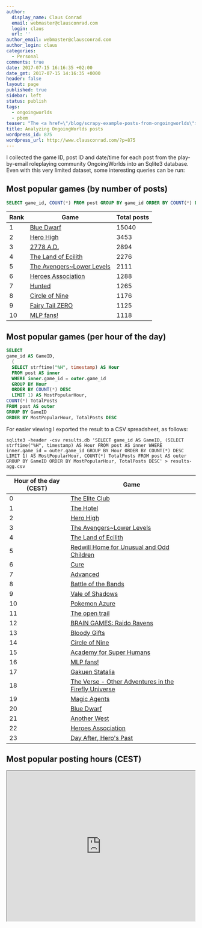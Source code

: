 ```yaml
---
author:
  display_name: Claus Conrad
  email: webmaster@clausconrad.com
  login: claus
  url: ''
author_email: webmaster@clausconrad.com
author_login: claus
categories:
  - Personal
comments: true
date: 2017-07-15 16:16:35 +02:00
date_gmt: 2017-07-15 14:16:35 +0000
header: false
layout: page
published: true
sidebar: left
status: publish
tags:
  - ongoingworlds
  - pbem
teaser: "The <a href=\"/blog/scrapy-example-posts-from-ongoingworlds\">previous post</a> used Scrapy to extract post data from the website OngoingWorlds. Here are a few conclusions from that spider crawl:\r\n"
title: Analyzing OngoingWorlds posts
wordpress_id: 875
wordpress_url: http://www.clausconrad.com/?p=875
---
```

I collected the game ID, post ID and date/time for each post from the play-by-email roleplaying community OngoingWorlds into an Sqlite3 database. Even with this very limited dataset, some interesting queries can be run:

## Most popular games (by number of posts)

```sql
SELECT game_id, COUNT(*) FROM post GROUP BY game_id ORDER BY COUNT(*) DESC LIMIT 10;
```

Rank | Game | Total posts
---|---|---
1 | [Blue Dwarf](http://www.ongoingworlds.com/games/270) | 15040
2 | [Hero High](http://www.ongoingworlds.com/games/1021) | 3453
3 | [2778 A.D.](http://www.ongoingworlds.com/games/2027) | 2894
4 | [The Land of Ecilith](http://www.ongoingworlds.com/games/2242) | 2276
5 | [The Avengers~Lower Levels](http://www.ongoingworlds.com/games/1343) | 2111
6 | [Heroes Association](http://www.ongoingworlds.com/games/2321) | 1288
7 | [Hunted](http://www.ongoingworlds.com/games/1353) | 1265
8 | [Circle of Nine](http://www.ongoingworlds.com/games/2068) | 1176
9 | [Fairy Tail ZERO](http://www.ongoingworlds.com/games/2455) | 1125
10 | [MLP fans!](http://www.ongoingworlds.com/games/1703) | 1118

## Most popular games (per hour of the day)

```sql
SELECT
game_id AS GameID,
  (
  SELECT strftime("%H", timestamp) AS Hour
  FROM post AS inner
  WHERE inner.game_id = outer.game_id
  GROUP BY Hour
  ORDER BY COUNT(*) DESC
  LIMIT 1) AS MostPopularHour,
COUNT(*) TotalPosts
FROM post AS outer
GROUP BY GameID
ORDER BY MostPopularHour, TotalPosts DESC
```

For easier viewing I exported the result to a CSV spreadsheet, as follows:

```shell
sqlite3 -header -csv results.db 'SELECT game_id AS GameID, (SELECT strftime("%H", timestamp) AS Hour FROM post AS inner WHERE inner.game_id = outer.game_id GROUP BY Hour ORDER BY COUNT(*) DESC LIMIT 1) AS MostPopularHour, COUNT(*) TotalPosts FROM post AS outer GROUP BY GameID ORDER BY MostPopularHour, TotalPosts DESC' > results-agg.csv
```

Hour of the day (CEST) | Game  
---|---  
0 | [The Elite Club](http://www.ongoingworlds.com/games/1671)
1 | [The Hotel](http://www.ongoingworlds.com/games/3012)
2 | [Hero High](http://www.ongoingworlds.com/games/1021)
3 | [The Avengers~Lower Levels](http://www.ongoingworlds.com/games/1343)
4 | [The Land of Ecilith](http://www.ongoingworlds.com/games/2242)
5 | [Redwill Home for Unusual and Odd Children](http://www.ongoingworlds.com/games/1403)
6 | [Cure](http://www.ongoingworlds.com/games/1409)
7 | [Advanced](http://www.ongoingworlds.com/games/1521)
8 | [Battle of the Bands](http://www.ongoingworlds.com/games/1385)
9 | [Vale of Shadows](http://www.ongoingworlds.com/games/2962)
10 | [Pokemon Azure](http://www.ongoingworlds.com/games/2022)
11 | [The open trail](http://www.ongoingworlds.com/games/2191)
12 | [BRAIN GAMES: Raido Ravens](http://www.ongoingworlds.com/games/2287)
13 | [Bloody Gifts](http://www.ongoingworlds.com/games/1015)
14 | [Circle of Nine](http://www.ongoingworlds.com/games/2068)
15 | [Academy for Super Humans](http://www.ongoingworlds.com/games/2922)
16 | [MLP fans!](http://www.ongoingworlds.com/games/1703)
17 | [Gakuen Statalia](http://www.ongoingworlds.com/games/1734)
18 | [The Verse - Other Adventures in the Firefly Universe](http://www.ongoingworlds.com/games/2519)
19 | [Magic Agents](http://www.ongoingworlds.com/games/2573)
20 | [Blue Dwarf](http://www.ongoingworlds.com/games/270)
21 | [Another West](http://www.ongoingworlds.com/games/1386)
22 | [Heroes Association](http://www.ongoingworlds.com/games/2321)
23 | [Day After, Hero's Past](http://www.ongoingworlds.com/games/2200)

## Most popular posting hours (CEST)

<iframe src="https://docs.google.com/spreadsheets/d/1a7xgyZxSk5uEOudb11BUTTgHRWhLzJ3rBpguemPV_b4/pubchart?oid=1310905466&amp;format=interactive" width="500" height="400"></iframe>
